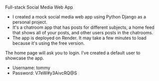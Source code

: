 Full-stack Social Media Web App
* I created a mock social media web app using Python Django as a personal project.
* It's a chatroom app that has posts for different subjects, a home feed that shows all of your posts, and other users posts in the chatrooms. 
* The app is deployed on Render. It may take a few minutes to load because it's using the free version.
  
The home page will ask you to login. I've created a default user to showcase the app.
  
* Username: tommy
* Password: V7eW#y3AivcRQ@S
